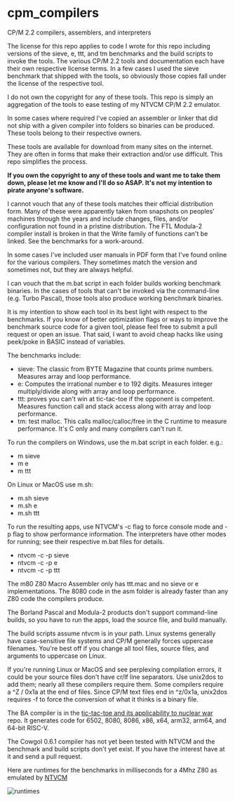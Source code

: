 # cpm_compilers
CP/M 2.2 compilers, assemblers, and interpreters

The license for this repo applies to code I wrote for this repo including versions of the sieve, e, ttt, and tm benchmarks and the build scripts to invoke the tools. The various CP/M 2.2 tools and documentation each have their own respective license terms. In a few cases I used the sieve benchmark that shipped with the tools, so obviously those copies fall under the license of the respective tool.

I do not own the copyright for any of these tools. This repo is simply an aggregation of the tools to ease testing of my NTVCM CP/M 2.2 emulator.

In some cases where required I've copied an assembler or linker that did not ship with a given compiler into folders so binaries can be produced. These tools belong to their respective owners.

These tools are available for download from many sites on the internet. They are often in forms that make their extraction and/or use difficult. This repo simplifies the process.

**If you own the copyright to any of these tools and want me to take them down, please let me know and I'll do so ASAP. It's not my intention to pirate anyone's software.**

I cannot vouch that any of these tools matches their official distribution form. Many of these were apparently taken from snapshots on peoples' machines through the years and include changes, files, and/or configuration not found in a pristine distribution. The FTL Modula-2 compiler install is broken in that the Write family of functions can't be linked. See the benchmarks for a work-around.

In some cases I've included user manuals in PDF form that I've found online for the various compilers. They sometimes match the version and sometimes not, but they are always helpful.

I can vouch that the m.bat script in each folder builds working benchmark binaries. In the cases of tools that can't be invoked via the command-line (e.g. Turbo Pascal), those tools also produce working benchmark binaries.

It is my intention to show each tool in its best light with respect to the benchmarks. If you know of better optimization flags or ways to improve the benchmark source code for a given tool, please feel free to submit a pull request or open an issue. That said, I want to avoid cheap hacks like using peek/poke in BASIC instead of variables.

The benchmarks include:
  * sieve: The classic from BYTE Magazine that counts prime numbers. Measures array and loop performance.
  * e: Computes the irrational number e to 192 digits. Measures integer multiply/divide along with array and loop performance.
  * ttt: proves you can't win at tic-tac-toe if the opponent is competent. Measures function call and stack access along with array and loop performance.
  * tm: test malloc. This calls malloc/calloc/free in the C runtime to measure performance. It's C only and many compilers can't run it.

To run the compilers on Windows, use the m.bat script in each folder. e.g.:
  * m sieve
  * m e
  * m ttt

On Linux or MacOS use m.sh:
  * m.sh sieve
  * m.sh e
  * m.sh ttt

To run the resulting apps, use NTVCM's -c flag to force console mode and -p flag to show performance information. The interpreters have other modes for running; see their respective m.bat files for details.
  * ntvcm -c -p sieve
  * ntvcm -c -p e
  * ntvcm -c -p ttt
 
The m80 Z80 Macro Assembler only has ttt.mac and no sieve or e implementations. The 8080 code in the asm folder is already faster than any Z80 code the compilers produce.

The Borland Pascal and Modula-2 products don't support command-line builds, so you have to run the apps, load the source file, and build manually.

The build scripts assume ntvcm is in your path. Linux systems generally have case-sensitive file systems and CP/M generally forces uppercase filenames. You're best off if you change all tool files, source files, and arguments to uppercase on Linux.

If you're running Linux or MacOS and see perplexing compilation errors, it could be your source files don't have cr/lf line separators. Use unix2dos to add them; nearly all these compilers require them. Some compilers require a ^Z / 0x1a at the end of files. Since CP/M text files end in ^z/0x1a, unix2dos requires -f to force the conversion of what it thinks is a binary file.

The BA compiler is in the [tic-tac-toe and its applicability to nuclear war](https://github.com/davidly/ttt) repo. It generates code for 6502, 8080, 8086, x86, x64, arm32, arm64, and 64-bit RISC-V.

The Cowgol 0.6.1 compiler has not yet been tested with NTVCM and the benchmark and build scripts don't yet exist. If you have the interest have at it and send a pull request.

Here are runtimes for the benchmarks in milliseconds for a 4Mhz Z80 as emulated by [NTVCM](https://github.com/davidly/ntvcm/)

![runtimes](https://github.com/user-attachments/assets/25c2311c-6657-4363-ac14-ba40e599f429)
